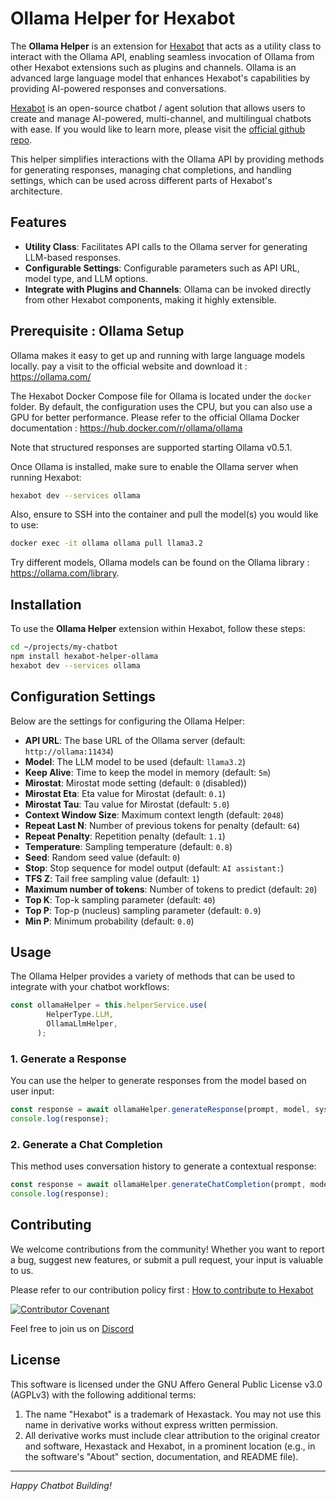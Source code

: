 # Ollama Helper for Hexabot

The **Ollama Helper** is an extension for [Hexabot](https://github.com/hexastack/hexabot) that acts as a utility class to interact with the Ollama API, enabling seamless invocation of Ollama from other Hexabot extensions such as plugins and channels. Ollama is an advanced large language model that enhances Hexabot's capabilities by providing AI-powered responses and conversations.

[Hexabot](https://hexabot.ai/) is an open-source chatbot / agent solution that allows users to create and manage AI-powered, multi-channel, and multilingual chatbots with ease. If you would like to learn more, please visit the [official github repo](https://github.com/Hexastack/Hexabot/).

This helper simplifies interactions with the Ollama API by providing methods for generating responses, managing chat completions, and handling settings, which can be used across different parts of Hexabot's architecture.

## Features

- **Utility Class**: Facilitates API calls to the Ollama server for generating LLM-based responses.
- **Configurable Settings**: Configurable parameters such as API URL, model type, and LLM options.
- **Integrate with Plugins and Channels**: Ollama can be invoked directly from other Hexabot components, making it highly extensible.


## Prerequisite : Ollama Setup
Ollama makes it easy to get up and running with large language models locally. pay a visit to the official website and download it : https://ollama.com/

The Hexabot Docker Compose file for Ollama is located under the `docker` folder. By default, the configuration uses the CPU, but you can also use a GPU for better performance. Please refer to the official Ollama Docker documentation : https://hub.docker.com/r/ollama/ollama

Note that structured responses are supported starting Ollama v0.5.1.

Once Ollama is installed, make sure to enable the Ollama server when running Hexabot:

```sh
hexabot dev --services ollama
```

Also, ensure to SSH into the container and pull the model(s) you would like to use:

```sh
docker exec -it ollama ollama pull llama3.2
```

Try different models, Ollama models can be found on the Ollama library : https://ollama.com/library.

## Installation

To use the **Ollama Helper** extension within Hexabot, follow these steps:

```sh
cd ~/projects/my-chatbot
npm install hexabot-helper-ollama
hexabot dev --services ollama
```

## Configuration Settings

Below are the settings for configuring the Ollama Helper:

- **API URL**: The base URL of the Ollama server (default: `http://ollama:11434`)
- **Model**: The LLM model to be used (default: `llama3.2`)
- **Keep Alive**: Time to keep the model in memory (default: `5m`)
- **Mirostat**: Mirostat mode setting (default: `0` (disabled))
- **Mirostat Eta**: Eta value for Mirostat (default: `0.1`)
- **Mirostat Tau**: Tau value for Mirostat (default: `5.0`)
- **Context Window Size**: Maximum context length (default: `2048`)
- **Repeat Last N**: Number of previous tokens for penalty (default: `64`)
- **Repeat Penalty**: Repetition penalty (default: `1.1`)
- **Temperature**: Sampling temperature (default: `0.8`)
- **Seed**: Random seed value (default: `0`)
- **Stop**: Stop sequence for model output (default: `AI assistant:`)
- **TFS Z**: Tail free sampling value (default: `1`)
- **Maximum number of tokens**: Number of tokens to predict (default: `20`)
- **Top K**: Top-k sampling parameter (default: `40`)
- **Top P**: Top-p (nucleus) sampling parameter (default: `0.9`)
- **Min P**: Minimum probability (default: `0.0`)


## Usage

The Ollama Helper provides a variety of methods that can be used to integrate with your chatbot workflows:

```typescript
const ollamaHelper = this.helperService.use(
        HelperType.LLM,
        OllamaLlmHelper,
      );
```

### 1. Generate a Response

You can use the helper to generate responses from the model based on user input:

```typescript
const response = await ollamaHelper.generateResponse(prompt, model, systemPrompt, options);
console.log(response);
```

### 2. Generate a Chat Completion

This method uses conversation history to generate a contextual response:

```typescript
const response = await ollamaHelper.generateChatCompletion(prompt, model, systemPrompt, history, options);
console.log(response);
```

## Contributing

We welcome contributions from the community! Whether you want to report a bug, suggest new features, or submit a pull request, your input is valuable to us.

Please refer to our contribution policy first : [How to contribute to Hexabot](https://github.com/Hexastack/Hexabot/blob/main/CONTRIBUTING.md)

[![Contributor Covenant](https://img.shields.io/badge/Contributor%20Covenant-2.1-4baaaa.svg)](https://github.com/Hexastack/Hexabot/blob/main/CODE_OF_CONDUCT.md)

Feel free to join us on [Discord](https://discord.gg/rNb9t2MFkG)

## License

This software is licensed under the GNU Affero General Public License v3.0 (AGPLv3) with the following additional terms:

1. The name "Hexabot" is a trademark of Hexastack. You may not use this name in derivative works without express written permission.
2. All derivative works must include clear attribution to the original creator and software, Hexastack and Hexabot, in a prominent location (e.g., in the software's "About" section, documentation, and README file).

---

_Happy Chatbot Building!_
